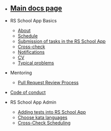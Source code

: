 - ## [Main docs page](README.md)

- RS School App Basics
  - [About](platform/about.md)
  - [Schedule](platform/shedule.md)
  - [Submission of tasks in the RS School App](platform/tasks.md)
  - [Cross-check](platform/cross-check-flow.md)
  - [Notifications](platform/notifications.md)
  - [CV](platform/cv.md)
  - [Typical problems](platform/typical-problems.md)
- Mentoring
  - [Pull Request Review Process](platform/pull-request-review-process.md)
- [Code of conduct](code-of-conduct.md)
- RS School App Admin
  - [Adding tests into RS School App](platform/adding-tests.md)
  - [Choose kata languages](platform/choose-kata-languages.md)
  - [Cross-Check Scheduling](platform/cross-check-scheduling.md)
